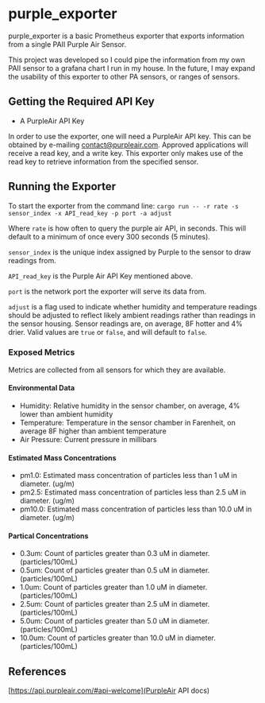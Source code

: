 # purple_exporter

purple_exporter is a basic Prometheus exporter that exports information from
a single PAII Purple Air Sensor.

This project was developed so I could pipe the information from my own PAII
sensor to a grafana chart I run in my house. In the future, I may expand the
usability of this exporter to other PA sensors, or ranges of sensors.

## Getting the Required API Key

- A PurpleAir API Key

In order to use the exporter, one will need a PurpleAir API key. This can be
obtained by e-mailing [contact@purpleair.com](mailto:contact@purpleair.com).
Approved applications will receive a read key, and a write key. This exporter
only makes use of the read key to retrieve information from the specified
sensor.

## Running the Exporter

To start the exporter from the command line:
`cargo run -- -r rate -s sensor_index -x API_read_key -p port -a adjust`

Where `rate` is how often to query the purple air API, in seconds. This will
default to a minimum of once every 300 seconds (5 minutes).

`sensor_index` is the unique index assigned by Purple to the sensor to draw
readings from.

`API_read_key` is the Purple Air API Key mentioned above.

`port` is the network port the exporter will serve its data from.

`adjust` is a flag used to indicate whether humidity and temperature readings
should be adjusted to reflect likely ambient readings rather than readings in
the sensor housing. Sensor readings are, on average, 8F hotter and 4% drier.
Valid values are `true` or `false`, and will default to `false`.

### Exposed Metrics

Metrics are collected from all sensors for which they are available.

#### Environmental Data

- Humidity: Relative humidity in the sensor chamber, on average, 4% lower than ambient humidity
- Temperature: Temperature in the sensor chamber in Farenheit, on average 8F higher than ambient temperature
- Air Pressure: Current pressure in millibars

#### Estimated Mass Concentrations

- pm1.0: Estimated mass concentration of particles less than 1 uM in diameter. (ug/m)
- pm2.5: Estimated mass concentration of particles less than 2.5 uM in diameter. (ug/m)
- pm10.0: Estimated mass concentration of particles less than 10.0 uM in diameter. (ug/m)

#### Partical Concentrations

- 0.3um: Count of particles greater than 0.3 uM in diameter. (particles/100mL)
- 0.5um: Count of particles greater than 0.5 uM in diameter. (particles/100mL)
- 1.0um: Count of particles greater than 1.0 uM in diameter. (particles/100mL)
- 2.5um: Count of particles greater than 2.5 uM in diameter. (particles/100mL)
- 5.0um: Count of particles greater than 5.0 uM in diameter. (particles/100mL)
- 10.0um: Count of particles greater than 10.0 uM in diameter. (particles/100mL)

## References

[https://api.purpleair.com/#api-welcome](PurpleAir API docs)
